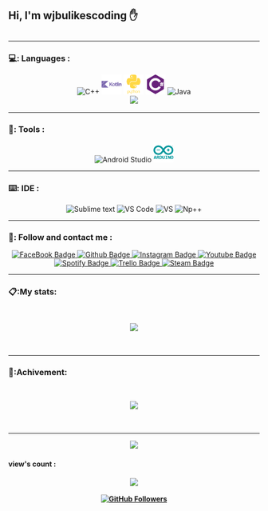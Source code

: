 <h2> Hi, I'm wjbulikescoding ✋ <h2>

---

### 💻: Languages :
<div>
  <div align="center">
  <img src="https://cdn.worldvectorlogo.com/logos/c.svg" title="C++" alt="C++" width="40" height="40"/>
  
  <img src="https://raw.githubusercontent.com/devicons/devicon/1119b9f84c0290e0f0b38982099a2bd027a48bf1/icons/kotlin/kotlin-plain-wordmark.svg" title="Kotlin" alt="Kotlin" width="40" height="40"/>
  
  <img src="https://raw.githubusercontent.com/devicons/devicon/1119b9f84c0290e0f0b38982099a2bd027a48bf1/icons/python/python-plain-wordmark.svg" title="Python" alt="Python" width="40" height="40"/>
  
  
  <img src="https://raw.githubusercontent.com/devicons/devicon/1119b9f84c0290e0f0b38982099a2bd027a48bf1/icons/csharp/csharp-plain.svg" title="C#" alt="C#" width="40" height="40"/>
  
  <img src="https://www.svgrepo.com/show/303388/java-4-logo.svg" title="Java" alt="Java" width="40" height="40"/>
  
</div>
  <div align="center">
  <img width="300" src="https://github-readme-stats.vercel.app/api/top-langs/?username=wjbulikescoding&layout=compact&theme=dark"/>
  </div>
<div>
 
---
### 🧰: Tools :
<div align="center">
  
  <img src="https://upload.wikimedia.org/wikipedia/commons/e/e3/Android_Studio_Icon_%282014-2019%29.svg" title="Android Studio" alt="Android Studio" width="40" height="40"/>
  
  <img src="https://raw.githubusercontent.com/devicons/devicon/1119b9f84c0290e0f0b38982099a2bd027a48bf1/icons/arduino/arduino-original-wordmark.svg" title="Arduino" alt="Arduino" width="40" height="40"/>

</div>
  
---
### ⌨️: IDE :
<div align="center">
  
  <img src="https://cdn.worldvectorlogo.com/logos/sublime-text.svg" title="Sublime text" alt="Sublime text" width="40" height="40"/>
  
  <img src="https://cdn.worldvectorlogo.com/logos/visual-studio-code-1.svg" title="VS Code" alt="VS Code" width="40" height="40"/>
  
  <img src="https://cdn.worldvectorlogo.com/logos/visual-studio-2013.svg" title="VS" alt="VS" width="40" height="40"/>
  
  <img src="https://cdn.worldvectorlogo.com/logos/notepadd-.svg" title="Np++" alt="Np++" width="40" height="40"/>
  
</div>

---
### 📱: Follow and contact me :
<div>
  
  <div id="badges" align="center">
  
  <a href="https://www.facebook.com/profile.php?id=100034407557199">
    <img src="https://img.shields.io/badge/FaceBook-blue?style=for-the-badge&logo=facebook&logoColor=white" alt="FaceBook Badge"/>
  </a>
  <a href="https://zalo.me/0332558174">
    <img src="https://img.shields.io/badge/Zalo-blue?style=for-the-badge&logo=Zalo&logoColor=white" alt="Github Badge"/>
  </a>
  <a href="https://www.instagram.com/kayle_911/">
    <img src="https://img.shields.io/badge/Instagram-rainbow?style=for-the-badge&logo=instagram&logoColor=white" alt="Instagram Badge"/>
  </a>
  <a href="https://www.youtube.com/channel/UCRgUlpqUC72yH0aE3HgrD8Q/featured">
    <img src="https://img.shields.io/badge/YouTube-red?style=for-the-badge&logo=youtube&logoColor=white" alt="Youtube Badge"/>
  </a>
</div>

<div id="badges" align="center">
  <a href="https://open.spotify.com/user/317kafuqbev46sq43z2u3zjjbpym?si=12b3f867de3a4744">
    <img src="https://img.shields.io/badge/Spotify-rgb=1321890?style=for-the-badge&logo=spotify&logoColor=white" alt="Spotify Badge"/>
  </a>
  <a href="https://trello.com/voquangvu09112006/boards">
    <img src="https://img.shields.io/badge/Trello-darkblue?style=for-the-badge&logo=trello&logoColor=white" alt="Trello Badge"/>
  </a>
  <a href="https://steamcommunity.com/profiles/76561199213454484/">
    <img src="https://img.shields.io/badge/Steam-gray?style=for-the-badge&logo=steam&logoColor=white" alt="Steam Badge"/>
  </a>

</div>
  
<div>

---
### 📋:My stats:
</p>
 <br >
  <p align = "center">
  <img src="https://github-readme-stats.vercel.app/api?username=wjbulikescoding&show_icons=true&theme=dark" />
  </p>
<br>

---
### 🏅:Achivement:
</p>
 <br >
  <p align = "center">
  <img src="https://github-profile-trophy.vercel.app/?username=wjbulikescoding&theme=onedark&column=3&margin-w=15&margin-h=15" />
  </p>
<br>

---
<div id="header" align="center">
  <img src="https://media4.giphy.com/media/xT9IgzoKnwFNmISR8I/giphy.gif?cid=790b761123be2b5846e1cecda336441102920292e25a258d&rid=giphy.gif&ct=g" width="500"/>
</div>
  
<div>
<h4> view's count :  <h4>
<div align="center">

![](https://komarev.com/ghpvc/?username=wjbulikescoding&style=plastic&color=brightgreen)
<div>
  <a href="https://github.com/wjbulikescoding?tab=followers">
    <img src="https://img.shields.io/github/followers/wjbulikescoding?label=Followers&logo=GitHub&style=for-the-badge" alt="GitHub Followers" />
</a>
<div>


<br>
    <p>

<!DOCTYPE html>
<html>
<body>

<canvas id="canvas" width="400" height="400"
style="background-color:#333">
</canvas>

<script>
var canvas = document.getElementById("canvas");
var ctx = canvas.getContext("2d");
var radius = canvas.height / 2;
ctx.translate(radius, radius);
radius = radius * 0.90
setInterval(drawClock, 1000);

function drawClock() {
  drawFace(ctx, radius);
  drawNumbers(ctx, radius);
  drawTime(ctx, radius);
}

function drawFace(ctx, radius) {
  var grad;
  ctx.beginPath();
  ctx.arc(0, 0, radius, 0, 2*Math.PI);
  ctx.fillStyle = 'white';
  ctx.fill();
  grad = ctx.createRadialGradient(0,0,radius*0.95, 0,0,radius*1.05);
  grad.addColorStop(0, '#333');
  grad.addColorStop(0.5, 'white');
  grad.addColorStop(1, '#333');
  ctx.strokeStyle = grad;
  ctx.lineWidth = radius*0.1;
  ctx.stroke();
  ctx.beginPath();
  ctx.arc(0, 0, radius*0.1, 0, 2*Math.PI);
  ctx.fillStyle = '#333';
  ctx.fill();
}

function drawNumbers(ctx, radius) {
  var ang;
  var num;
  ctx.font = radius*0.15 + "px arial";
  ctx.textBaseline="middle";
  ctx.textAlign="center";
  for(num = 1; num < 13; num++){
    ang = num * Math.PI / 6;
    ctx.rotate(ang);
    ctx.translate(0, -radius*0.85);
    ctx.rotate(-ang);
    ctx.fillText(num.toString(), 0, 0);
    ctx.rotate(ang);
    ctx.translate(0, radius*0.85);
    ctx.rotate(-ang);
  }
}

function drawTime(ctx, radius){
    var now = new Date();
    var hour = now.getHours();
    var minute = now.getMinutes();
    var second = now.getSeconds();
    //hour
    hour=hour%12;
    hour=(hour*Math.PI/6)+
    (minute*Math.PI/(6*60))+
    (second*Math.PI/(360*60));
    drawHand(ctx, hour, radius*0.5, radius*0.07);
    //minute
    minute=(minute*Math.PI/30)+(second*Math.PI/(30*60));
    drawHand(ctx, minute, radius*0.8, radius*0.07);
    // second
    second=(second*Math.PI/30);
    drawHand(ctx, second, radius*0.9, radius*0.02);
}

function drawHand(ctx, pos, length, width) {
    ctx.beginPath();
    ctx.lineWidth = width;
    ctx.lineCap = "round";
    ctx.moveTo(0,0);
    ctx.rotate(pos);
    ctx.lineTo(0, -length);
    ctx.stroke();
    ctx.rotate(-pos);
}
</script>

</body>
</html>

